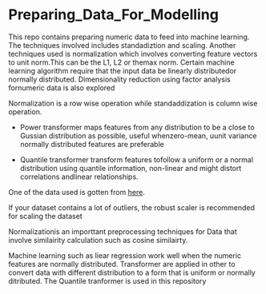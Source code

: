 # Preparing_Data_For_Modelling


This repo contains preparing numeric data to feed into machine learning. The techniques involved includes standadiztion and scaling. Another techniques used is normalization which involves converting feature vectors to unit norm.This can be the L1, L2 or themax norm. Certain machine learning algorithm require that the input data be linearly distributedor normally distributed. Dimensionality reduction using factor analysis fornumeric data is also explored 

Normalization is a row wise operation while standaddization is column wise operation. 

- Power transformer maps features from any distribution to be a close to Gussian distribution as possible, useful whenzero-mean, uunit variance normally distributed features are preferable

- Quantile transformer transform features tofollow a uniform or a normal distribution using quantile information, non-linear and might distort correlations andlinear relationships.

One of the data used is gotten from <a href=https://www.kaggle.com/uciml/pima-indians-diabetes-database target='_blan'>here</a>.

If your dataset contains a lot of outliers, the robust scaler is recommended for scaling the dataset

Normalizationis an importtant preprocessing techniques for Data that involve similairity calculation such as cosine similairty. 

Machine learning such as liear regression work well when the numeric features are normally distributed. Transformer are applied in other to convert data with different distribution to a form that is uniform or normally ditributed. The Quantile tranformer is used in this repository